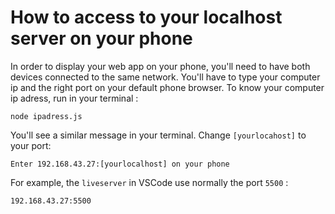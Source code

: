 # How to access to your localhost server on your phone
In order to display your web app on your phone, you'll need to have both devices connected to the same network. You'll have to type your computer ip and the right port on your default phone browser.
To know your computer ip adress, run in your terminal :
```
node ipadress.js
```

You'll see a similar message in your terminal. Change ``[yourlocahost]`` to your port: 
```
Enter 192.168.43.27:[yourlocalhost] on your phone
```

For example, the ``liveserver`` in VSCode use normally the port ``5500`` :
```
192.168.43.27:5500
```